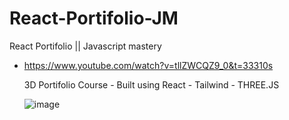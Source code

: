 # React-Portifolio-JM
React Portifolio || Javascript mastery
- https://www.youtube.com/watch?v=tllZWCQZ9_0&t=33310s

  3D Portifolio Course - Built using React - Tailwind - THREE.JS

  ![image](https://github.com/joroinnoroff/React-Portifolio-JM/assets/112621392/ac0dbab9-ffb8-479d-8718-8380a01e1b4b)
